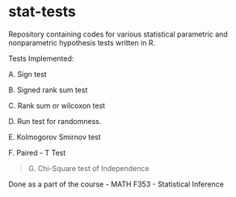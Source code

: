 # stat-tests
Repository containing codes for various statistical parametric and nonparametric hypothesis tests written in R.

Tests Implemented:
>
A. Sign test
>
B. Signed rank sum test
>
C. Rank sum or wilcoxon test
>
D. Run test for randomness.
>
E. Kolmogorov Smirnov test
>
F. Paired - T Test 
>
>G. Chi-Square test of Independence

Done as a part of the course - MATH F353 - Statistical Inference 
